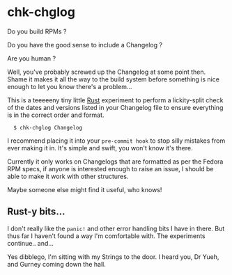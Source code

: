 chk-chglog
==========

Do you build RPMs ? 

Do you have the good sense to include a Changelog ?

Are you human ?

Well, you've probably screwed up the Changelog at some point then. Shame it makes it all the way to the build system before something is nice enough to let you know there's a problem...

This is a teeeeeny tiny little [Rust](https://www.rustlang.org) experiment to perform a lickity-split check of the dates and versions listed in your Changelog file to ensure everything is in the correct order and format.

```
  $ chk-chglog Changelog
```

I recommend placing it into your ```pre-commit hook``` to stop silly mistakes from ever making it in. It's simple and swift, you won't know it's there.

Currently it only works on Changelogs that are formatted as per the Fedora RPM specs, if anyone is interested enough to raise an issue, I should be able to make it work with other structures.

Maybe someone else might find it useful, who knows!

Rust-y bits...
--------------

I don't really like the ```panic!``` and other error handling bits I have in there. But thus far I haven't found a way I'm comfortable with. The experiments continue.. and...

Yes dibblego, I'm sitting with my Strings to the door. I heard you, Dr Yueh, and Gurney coming down the hall.
